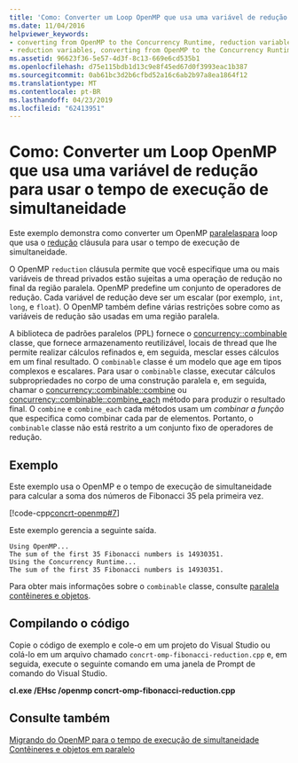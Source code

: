 ```yaml
---
title: 'Como: Converter um Loop OpenMP que usa uma variável de redução para usar o tempo de execução de simultaneidade'
ms.date: 11/04/2016
helpviewer_keywords:
- converting from OpenMP to the Concurrency Runtime, reduction variables
- reduction variables, converting from OpenMP to the Concurrency Runtime
ms.assetid: 96623f36-5e57-4d3f-8c13-669e6cd535b1
ms.openlocfilehash: d75e115bdb1d13c9e8f45ed67d0f3993eac1b387
ms.sourcegitcommit: 0ab61bc3d2b6cfbd52a16c6ab2b97a8ea1864f12
ms.translationtype: MT
ms.contentlocale: pt-BR
ms.lasthandoff: 04/23/2019
ms.locfileid: "62413951"
---
```

# <a name="how-to-convert-an-openmp-loop-that-uses-a-reduction-variable-to-use-the-concurrency-runtime"></a>Como: Converter um Loop OpenMP que usa uma variável de redução para usar o tempo de execução de simultaneidade

Este exemplo demonstra como converter um OpenMP [paralelas](../../parallel/concrt/how-to-use-parallel-invoke-to-write-a-parallel-sort-routine.md#parallel)[para](../../parallel/openmp/reference/for-openmp.md) loop que usa o [redução](../../parallel/openmp/reference/reduction.md) cláusula para usar o tempo de execução de simultaneidade.

O OpenMP `reduction` cláusula permite que você especifique uma ou mais variáveis de thread privados estão sujeitas a uma operação de redução no final da região paralela. OpenMP predefine um conjunto de operadores de redução. Cada variável de redução deve ser um escalar (por exemplo, `int`, `long`, e `float`). O OpenMP também define várias restrições sobre como as variáveis de redução são usadas em uma região paralela.

A biblioteca de padrões paralelos (PPL) fornece o [concurrency::combinable](../../parallel/concrt/reference/combinable-class.md) classe, que fornece armazenamento reutilizável, locais de thread que lhe permite realizar cálculos refinados e, em seguida, mesclar esses cálculos em um final resultado. O `combinable` classe é um modelo que age em tipos complexos e escalares. Para usar o `combinable` classe, executar cálculos subpropriedades no corpo de uma construção paralela e, em seguida, chamar o [concurrency::combinable::combine](reference/combinable-class.md#combine) ou [concurrency::combinable::combine_each](reference/combinable-class.md#combine_each) método para produzir o resultado final. O `combine` e `combine_each` cada métodos usam um *combinar a função* que especifica como combinar cada par de elementos. Portanto, o `combinable` classe não está restrito a um conjunto fixo de operadores de redução.

## <a name="example"></a>Exemplo

Este exemplo usa o OpenMP e o tempo de execução de simultaneidade para calcular a soma dos números de Fibonacci 35 pela primeira vez.

[!code-cpp[concrt-openmp#7](../../parallel/concrt/codesnippet/cpp/convert-an-openmp-loop-that-uses-a-reduction-variable_1.cpp)]

Este exemplo gerencia a seguinte saída.

```Output
Using OpenMP...
The sum of the first 35 Fibonacci numbers is 14930351.
Using the Concurrency Runtime...
The sum of the first 35 Fibonacci numbers is 14930351.
```

Para obter mais informações sobre o `combinable` classe, consulte [paralela contêineres e objetos](../../parallel/concrt/parallel-containers-and-objects.md).

## <a name="compiling-the-code"></a>Compilando o código

Copie o código de exemplo e cole-o em um projeto do Visual Studio ou colá-lo em um arquivo chamado `concrt-omp-fibonacci-reduction.cpp` e, em seguida, execute o seguinte comando em uma janela de Prompt de comando do Visual Studio.

**cl.exe /EHsc /openmp concrt-omp-fibonacci-reduction.cpp**

## <a name="see-also"></a>Consulte também

[Migrando do OpenMP para o tempo de execução de simultaneidade](../../parallel/concrt/migrating-from-openmp-to-the-concurrency-runtime.md)<br/>
[Contêineres e objetos em paralelo](../../parallel/concrt/parallel-containers-and-objects.md)

